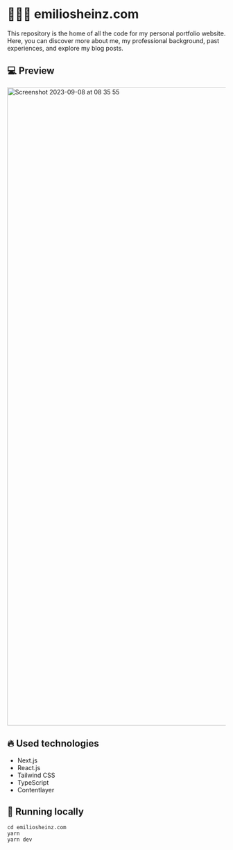 # 🧙🏼‍♂️ emiliosheinz.com
This repository is the home of all the code for my personal portfolio website. Here, you can discover more about me, my professional background, past experiences, and explore my blog posts.

## :computer: Preview
<img width="1470" alt="Screenshot 2023-09-08 at 08 35 55" src="https://github.com/emiliosheinz/emiliosheinz.com/assets/103655828/c1d0a30f-b4d2-492f-a5c9-cceba21f5fcb">

## :fire: Used technologies
- Next.js
- React.js
- Tailwind CSS
- TypeScript
- Contentlayer

## :wrench: Running locally

```
cd emiliosheinz.com
yarn
yarn dev
```
